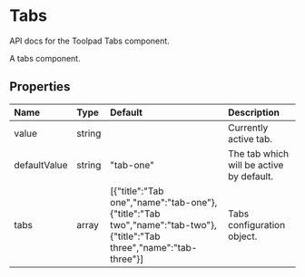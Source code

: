 <!-- This file has been auto-generated using `yarn docs:build:api`. -->

# Tabs

<p class="description">API docs for the Toolpad Tabs component.</p>

A tabs component.

## Properties

| Name                                        | Type                                  | Default                                                                                                                                                | Description                              |
| :------------------------------------------ | :------------------------------------ | :----------------------------------------------------------------------------------------------------------------------------------------------------- | :--------------------------------------- |
| <span class="prop-name">value</span>        | <span class="prop-type">string</span> |                                                                                                                                                        | Currently active tab.                    |
| <span class="prop-name">defaultValue</span> | <span class="prop-type">string</span> | <span class="prop-default">"tab-one"</span>                                                                                                            | The tab which will be active by default. |
| <span class="prop-name">tabs</span>         | <span class="prop-type">array</span>  | <span class="prop-default">[{"title":"Tab one","name":"tab-one"},{"title":"Tab two","name":"tab-two"},{"title":"Tab three","name":"tab-three"}]</span> | Tabs configuration object.               |
